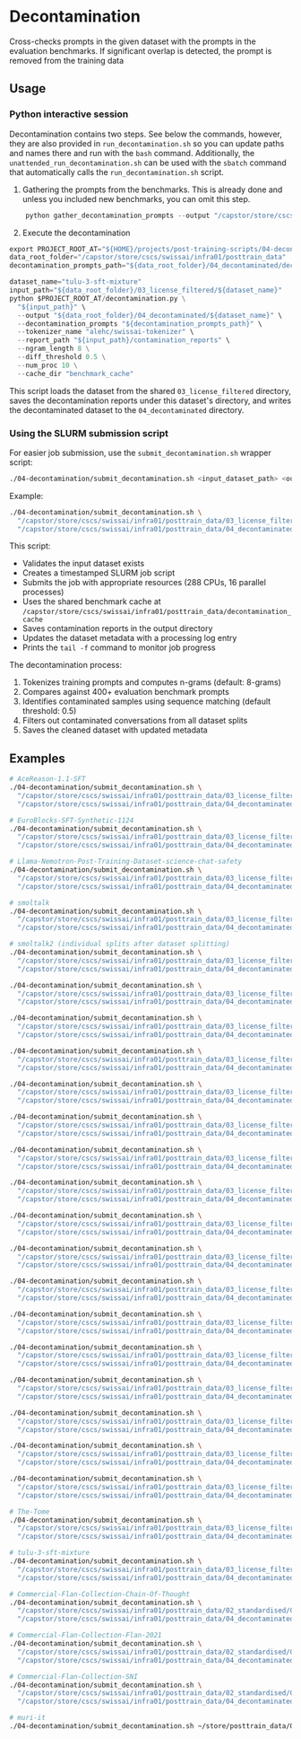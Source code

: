 # Decontamination

Cross-checks prompts in the given dataset with the prompts in the evaluation benchmarks.
If significant overlap is detected, the prompt is removed from the training data

## Usage

### Python interactive session
Decontamination contains two steps. See below the commands, however, they are also provided in `run_decontamination.sh`
so you can update paths and names there and run with the `bash` command.
Additionally, the `unattended_run_decontamination.sh` can be used with the `sbatch` command that automatically calls the `run_decontamination.sh` script.

1. Gathering the prompts from the benchmarks. This is already done and unless you included new benchmarks, you can omit this step.
```python
    python gather_decontamination_prompts --output "/capstor/store/cscs/swissai/infra01/posttrain_data/04_decontaminated/decontamination_prompts"
```
2. Execute the decontamination
```python
export PROJECT_ROOT_AT="${HOME}/projects/post-training-scripts/04-decontamination"
data_root_folder="/capstor/store/cscs/swissai/infra01/posttrain_data"
decontamination_prompts_path="${data_root_folder}/04_decontaminated/decontamination_prompts"

dataset_name="tulu-3-sft-mixture"
input_path="${data_root_folder}/03_license_filtered/${dataset_name}"
python $PROJECT_ROOT_AT/decontamination.py \
  "${input_path}" \
  --output "${data_root_folder}/04_decontaminated/${dataset_name}" \
  --decontamination_prompts "${decontamination_prompts_path}" \
  --tokenizer_name "alehc/swissai-tokenizer" \
  --report_path "${input_path}/contamination_reports" \
  --ngram_length 8 \
  --diff_threshold 0.5 \
  --num_proc 10 \
  --cache_dir "benchmark_cache"
```
This script loads the dataset from the shared `03_license_filtered` directory, saves the decontamination reports under this dataset's directory,
and writes the decontaminated dataset to the `04_decontaminated` directory.

### Using the SLURM submission script

For easier job submission, use the `submit_decontamination.sh` wrapper script:

```bash
./04-decontamination/submit_decontamination.sh <input_dataset_path> <output_dataset_path>
```

Example:
```bash
./04-decontamination/submit_decontamination.sh \
  "/capstor/store/cscs/swissai/infra01/posttrain_data/03_license_filtered/EuroBlocks-SFT-Synthetic-1124" \
  "/capstor/store/cscs/swissai/infra01/posttrain_data/04_decontaminated/EuroBlocks-SFT-Synthetic-1124"
```

This script:
- Validates the input dataset exists
- Creates a timestamped SLURM job script
- Submits the job with appropriate resources (288 CPUs, 16 parallel processes)
- Uses the shared benchmark cache at `/capstor/store/cscs/swissai/infra01/posttrain_data/decontamination_cache`
- Saves contamination reports in the output directory
- Updates the dataset metadata with a processing log entry
- Prints the `tail -f` command to monitor job progress

The decontamination process:
1. Tokenizes training prompts and computes n-grams (default: 8-grams)
2. Compares against 400+ evaluation benchmark prompts
3. Identifies contaminated samples using sequence matching (default threshold: 0.5)
4. Filters out contaminated conversations from all dataset splits
5. Saves the cleaned dataset with updated metadata

## Examples

```bash
# AceReason-1.1-SFT
./04-decontamination/submit_decontamination.sh \
  "/capstor/store/cscs/swissai/infra01/posttrain_data/03_license_filtered/AceReason-1.1-SFT" \
  "/capstor/store/cscs/swissai/infra01/posttrain_data/04_decontaminated/AceReason-1.1-SFT"

# EuroBlocks-SFT-Synthetic-1124
./04-decontamination/submit_decontamination.sh \
  "/capstor/store/cscs/swissai/infra01/posttrain_data/03_license_filtered/EuroBlocks-SFT-Synthetic-1124" \
  "/capstor/store/cscs/swissai/infra01/posttrain_data/04_decontaminated/EuroBlocks-SFT-Synthetic-1124"

# Llama-Nemotron-Post-Training-Dataset-science-chat-safety
./04-decontamination/submit_decontamination.sh \
  "/capstor/store/cscs/swissai/infra01/posttrain_data/03_license_filtered/Llama-Nemotron-Post-Training-Dataset-science-chat-safety" \
  "/capstor/store/cscs/swissai/infra01/posttrain_data/04_decontaminated/Llama-Nemotron-Post-Training-Dataset-science-chat-safety"

# smoltalk
./04-decontamination/submit_decontamination.sh \
  "/capstor/store/cscs/swissai/infra01/posttrain_data/03_license_filtered/smoltalk" \
  "/capstor/store/cscs/swissai/infra01/posttrain_data/04_decontaminated/smoltalk"

# smoltalk2 (individual splits after dataset splitting)
./04-decontamination/submit_decontamination.sh \
  "/capstor/store/cscs/swissai/infra01/posttrain_data/03_license_filtered/smoltalk2-aya_dataset_Qwen3_32B_think" \
  "/capstor/store/cscs/swissai/infra01/posttrain_data/04_decontaminated/smoltalk2-aya_dataset_Qwen3_32B_think"

./04-decontamination/submit_decontamination.sh \
  "/capstor/store/cscs/swissai/infra01/posttrain_data/03_license_filtered/smoltalk2-multi_turn_reasoning_if_think" \
  "/capstor/store/cscs/swissai/infra01/posttrain_data/04_decontaminated/smoltalk2-multi_turn_reasoning_if_think"

./04-decontamination/submit_decontamination.sh \
  "/capstor/store/cscs/swissai/infra01/posttrain_data/03_license_filtered/smoltalk2-OpenThoughts3_1.2M_no_think_no_think" \
  "/capstor/store/cscs/swissai/infra01/posttrain_data/04_decontaminated/smoltalk2-OpenThoughts3_1.2M_no_think_no_think"

./04-decontamination/submit_decontamination.sh \
  "/capstor/store/cscs/swissai/infra01/posttrain_data/03_license_filtered/smoltalk2-OpenThoughts3_1.2M_think" \
  "/capstor/store/cscs/swissai/infra01/posttrain_data/04_decontaminated/smoltalk2-OpenThoughts3_1.2M_think"

./04-decontamination/submit_decontamination.sh \
  "/capstor/store/cscs/swissai/infra01/posttrain_data/03_license_filtered/smoltalk2-s1k_1.1_think" \
  "/capstor/store/cscs/swissai/infra01/posttrain_data/04_decontaminated/smoltalk2-s1k_1.1_think"

./04-decontamination/submit_decontamination.sh \
  "/capstor/store/cscs/swissai/infra01/posttrain_data/03_license_filtered/smoltalk2-smoltalk_everyday_convs_reasoning_Qwen3_32B_think" \
  "/capstor/store/cscs/swissai/infra01/posttrain_data/04_decontaminated/smoltalk2-smoltalk_everyday_convs_reasoning_Qwen3_32B_think"

./04-decontamination/submit_decontamination.sh \
  "/capstor/store/cscs/swissai/infra01/posttrain_data/03_license_filtered/smoltalk2-smoltalk_multilingual_8languages_lang_5_no_think" \
  "/capstor/store/cscs/swissai/infra01/posttrain_data/04_decontaminated/smoltalk2-smoltalk_multilingual_8languages_lang_5_no_think"

./04-decontamination/submit_decontamination.sh \
  "/capstor/store/cscs/swissai/infra01/posttrain_data/03_license_filtered/smoltalk2-smoltalk_multilingual8_Qwen3_32B_think" \
  "/capstor/store/cscs/swissai/infra01/posttrain_data/04_decontaminated/smoltalk2-smoltalk_multilingual8_Qwen3_32B_think"

./04-decontamination/submit_decontamination.sh \
  "/capstor/store/cscs/swissai/infra01/posttrain_data/03_license_filtered/smoltalk2-smoltalk_smollm3_everyday_conversations_no_think" \
  "/capstor/store/cscs/swissai/infra01/posttrain_data/04_decontaminated/smoltalk2-smoltalk_smollm3_everyday_conversations_no_think"

./04-decontamination/submit_decontamination.sh \
  "/capstor/store/cscs/swissai/infra01/posttrain_data/03_license_filtered/smoltalk2-smoltalk_smollm3_smol_magpie_ultra_no_think" \
  "/capstor/store/cscs/swissai/infra01/posttrain_data/04_decontaminated/smoltalk2-smoltalk_smollm3_smol_magpie_ultra_no_think"

./04-decontamination/submit_decontamination.sh \
  "/capstor/store/cscs/swissai/infra01/posttrain_data/03_license_filtered/smoltalk2-smoltalk_smollm3_smol_rewrite_no_think" \
  "/capstor/store/cscs/swissai/infra01/posttrain_data/04_decontaminated/smoltalk2-smoltalk_smollm3_smol_rewrite_no_think"

./04-decontamination/submit_decontamination.sh \
  "/capstor/store/cscs/swissai/infra01/posttrain_data/03_license_filtered/smoltalk2-smoltalk_smollm3_smol_summarize_no_think" \
  "/capstor/store/cscs/swissai/infra01/posttrain_data/04_decontaminated/smoltalk2-smoltalk_smollm3_smol_summarize_no_think"

./04-decontamination/submit_decontamination.sh \
  "/capstor/store/cscs/swissai/infra01/posttrain_data/03_license_filtered/smoltalk2-smoltalk_smollm3_systemchats_30k_no_think" \
  "/capstor/store/cscs/swissai/infra01/posttrain_data/04_decontaminated/smoltalk2-smoltalk_smollm3_systemchats_30k_no_think"

./04-decontamination/submit_decontamination.sh \
  "/capstor/store/cscs/swissai/infra01/posttrain_data/03_license_filtered/smoltalk2-smoltalk_systemchats_Qwen3_32B_think" \
  "/capstor/store/cscs/swissai/infra01/posttrain_data/04_decontaminated/smoltalk2-smoltalk_systemchats_Qwen3_32B_think"

./04-decontamination/submit_decontamination.sh \
  "/capstor/store/cscs/swissai/infra01/posttrain_data/03_license_filtered/smoltalk2-table_gpt_no_think" \
  "/capstor/store/cscs/swissai/infra01/posttrain_data/04_decontaminated/smoltalk2-table_gpt_no_think"

./04-decontamination/submit_decontamination.sh \
  "/capstor/store/cscs/swissai/infra01/posttrain_data/03_license_filtered/smoltalk2-table_gpt_Qwen3_32B_think" \
  "/capstor/store/cscs/swissai/infra01/posttrain_data/04_decontaminated/smoltalk2-table_gpt_Qwen3_32B_think"

./04-decontamination/submit_decontamination.sh \
  "/capstor/store/cscs/swissai/infra01/posttrain_data/03_license_filtered/smoltalk2-tulu_3_sft_personas_instruction_following_no_think" \
  "/capstor/store/cscs/swissai/infra01/posttrain_data/04_decontaminated/smoltalk2-tulu_3_sft_personas_instruction_following_no_think"

# The-Tome
./04-decontamination/submit_decontamination.sh \
  "/capstor/store/cscs/swissai/infra01/posttrain_data/03_license_filtered/The-Tome" \
  "/capstor/store/cscs/swissai/infra01/posttrain_data/04_decontaminated/The-Tome"

# tulu-3-sft-mixture
./04-decontamination/submit_decontamination.sh \
  "/capstor/store/cscs/swissai/infra01/posttrain_data/03_license_filtered/tulu-3-sft-mixture" \
  "/capstor/store/cscs/swissai/infra01/posttrain_data/04_decontaminated/tulu-3-sft-mixture"

# Commercial-Flan-Collection-Chain-Of-Thought
./04-decontamination/submit_decontamination.sh \
  "/capstor/store/cscs/swissai/infra01/posttrain_data/02_standardised/Commercial-Flan-Collection-Chain-Of-Thought" \
  "/capstor/store/cscs/swissai/infra01/posttrain_data/04_decontaminated/Commercial-Flan-Collection-Chain-Of-Thought"

# Commercial-Flan-Collection-Flan-2021
./04-decontamination/submit_decontamination.sh \
  "/capstor/store/cscs/swissai/infra01/posttrain_data/02_standardised/Commercial-Flan-Collection-Flan-2021" \
  "/capstor/store/cscs/swissai/infra01/posttrain_data/04_decontaminated/Commercial-Flan-Collection-Flan-2021"

# Commercial-Flan-Collection-SNI
./04-decontamination/submit_decontamination.sh \
  "/capstor/store/cscs/swissai/infra01/posttrain_data/02_standardised/Commercial-Flan-Collection-SNI" \
  "/capstor/store/cscs/swissai/infra01/posttrain_data/04_decontaminated/Commercial-Flan-Collection-SNI"

# muri-it
./04-decontamination/submit_decontamination.sh ~/store/posttrain_data/02_standardised/muri-it ~/store/posttrain_data/04_decontaminated/muri-it
```

